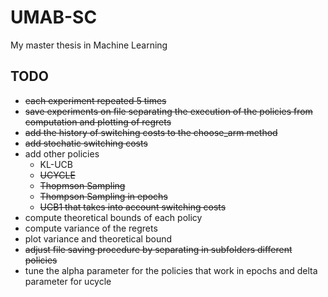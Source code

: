 # UMAB-SC
My master thesis in Machine Learning

## TODO
- ~~each experiment repeated 5 times~~
- ~~save experiments on file separating the execution of the policies from computation and plotting of regrets~~
- ~~add the history of switching costs to the choose_arm method~~
- ~~add stochatic switching costs~~
- add other policies
  - KL-UCB
  - ~~UCYCLE~~
  - ~~Thopmson Sampling~~
  - ~~Thompson Sampling in epochs~~
  - ~~UCB1 that takes into account switching costs~~
- compute theoretical bounds of each policy
- compute variance of the regrets
- plot variance and theoretical bound
- ~~adjust file saving procedure by separating in subfolders different policies~~
- tune the alpha parameter for the policies that work in epochs and delta parameter for ucycle
